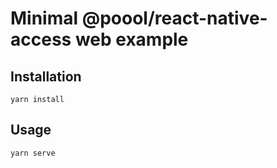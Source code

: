 # Minimal @poool/react-native-access web example

## Installation

```
yarn install
```

## Usage

```
yarn serve
```
